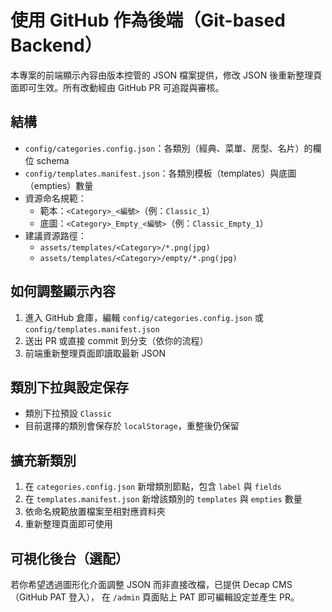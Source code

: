 # 使用 GitHub 作為後端（Git-based Backend）

本專案的前端顯示內容由版本控管的 JSON 檔案提供，修改 JSON 後重新整理頁面即可生效。所有改動經由 GitHub PR 可追蹤與審核。

## 結構
- `config/categories.config.json`：各類別（經典、菜單、房型、名片）的欄位 schema
- `config/templates.manifest.json`：各類別模板（templates）與底圖（empties）數量
- 資源命名規範：
  - 範本：`<Category>_<編號>`（例：`Classic_1`）
  - 底圖：`<Category>_Empty_<編號>`（例：`Classic_Empty_1`）
- 建議資源路徑：
  - `assets/templates/<Category>/*.png(jpg)`
  - `assets/templates/<Category>/empty/*.png(jpg)`

## 如何調整顯示內容
1. 進入 GitHub 倉庫，編輯 `config/categories.config.json` 或 `config/templates.manifest.json`
2. 送出 PR 或直接 commit 到分支（依你的流程）
3. 前端重新整理頁面即讀取最新 JSON

## 類別下拉與設定保存
- 類別下拉預設 `Classic`
- 目前選擇的類別會保存於 `localStorage`，重整後仍保留

## 擴充新類別
1. 在 `categories.config.json` 新增類別節點，包含 `label` 與 `fields`
2. 在 `templates.manifest.json` 新增該類別的 `templates` 與 `empties` 數量
3. 依命名規範放置檔案至相對應資料夾
4. 重新整理頁面即可使用

## 可視化後台（選配）
若你希望透過圖形化介面調整 JSON 而非直接改檔，已提供 Decap CMS（GitHub PAT 登入），
在 `/admin` 頁面貼上 PAT 即可編輯設定並產生 PR。
